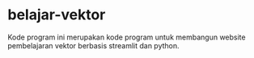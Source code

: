# belajar-vektor
Kode program ini merupakan kode program untuk membangun website pembelajaran vektor berbasis streamlit dan python. 
